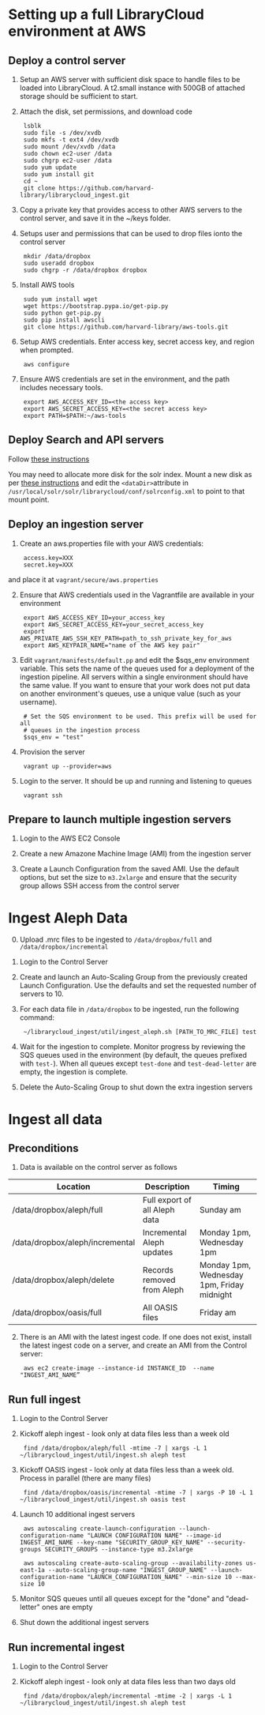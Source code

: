 # Setting up a full LibraryCloud environment at AWS

## Deploy a control server

1) Setup an AWS server with sufficient disk space to handle files to be loaded into LibraryCloud. A t2.small instance with 500GB of attached storage should be sufficient to start.

2) Attach the disk, set permissions, and download code
        
        lsblk
        sudo file -s /dev/xvdb
        sudo mkfs -t ext4 /dev/xvdb
        sudo mount /dev/xvdb /data
        sudo chown ec2-user /data
        sudo chgrp ec2-user /data
        sudo yum update
        sudo yum install git
        cd ~
        git clone https://github.com/harvard-library/librarycloud_ingest.git

3) Copy a private key that provides access to other AWS servers to the control server, and save it in the ~/keys folder.

4) Setups user and permissions that can be used to drop files ionto the control server

        mkdir /data/dropbox
        sudo useradd dropbox
        sudo chgrp -r /data/dropbox dropbox

5) Install AWS tools

        sudo yum install wget
        wget https://bootstrap.pypa.io/get-pip.py
        sudo python get-pip.py
        sudo pip install awscli
        git clone https://github.com/harvard-library/aws-tools.git

6) Setup AWS credentials. Enter access key, secret access key, and region when prompted.

        aws configure

7) Ensure AWS credentials are set in the environment, and the path includes necessary tools.

        export AWS_ACCESS_KEY_ID=<the access key>
        export AWS_SECRET_ACCESS_KEY=<the secret access key>
        export PATH=$PATH:~/aws-tools


## Deploy Search and API servers

Follow [these instructions](https://github.com/harvard-library/librarycloud#solr-installation-on-clean-rhel-server)

You may need to allocate more disk for the solr index. Mount a new disk as per [these instructions](#deploy-a-control-server) and edit the ```<dataDir>```attribute in  ```/usr/local/solr/solr/librarycloud/conf/solrconfig.xml``` to point to that mount point.

## Deploy an ingestion server

1) Create an aws.properties file with your AWS credentials:

        access.key=XXX
        secret.key=XXX

and place it at ```vagrant/secure/aws.properties```

2) Ensure that AWS credentials used in the Vagrantfile are available in your environment
        
        export AWS_ACCESS_KEY_ID=your_access_key
        export AWS_SECRET_ACCESS_KEY=your_secret_access_key
        export AWS_PRIVATE_AWS_SSH_KEY_PATH=path_to_ssh_private_key_for_aws
        export AWS_KEYPAIR_NAME="name of the AWS key pair"

3) Edit ```vagrant/manifests/default.pp``` and edit the $sqs_env environment variable. This sets the name of the queues used for a deployment of the ingestion pipeline. All servers within a single environment should have the same value. If you want to ensure that your work does not put data on another environment's queues, use a unique value (such as your username).

        # Set the SQS environment to be used. This prefix will be used for all
        # queues in the ingestion process
        $sqs_env = "test"

3) Provision the server

        vagrant up --provider=aws

4) Login to the server. It should be up and running and listening to queues
        
        vagrant ssh

## Prepare to launch multiple ingestion servers

1) Login to the AWS EC2 Console

2) Create a new Amazone Machine Image (AMI) from the ingestion server

3) Create a Launch Configuration from the saved AMI. Use the default options, but set the size to ```m3.2xlarge``` and ensure that the security group allows SSH access from the control server

# Ingest Aleph Data

0) Upload .mrc files to be ingested to ```/data/dropbox/full``` and ```/data/dropbox/incremental```

1) Login to the Control Server

2) Create and launch an Auto-Scaling Group from the previously created Launch Configuration. Use the defaults and set the requested number of servers to 10.

3) For each data file in ```/data/dropbox``` to be ingested, run the following command:

        ~/librarycloud_ingest/util/ingest_aleph.sh [PATH_TO_MRC_FILE] test

5) Wait for the ingestion to complete. Monitor progress by reviewing the SQS queues used in the environment (by default, the queues prefixed with ```test-```). When all queues except ```test-done``` and ```test-dead-letter``` are empty, the ingestion is complete.

6) Delete the Auto-Scaling Group to shut down the extra ingestion servers

# Ingest all data

## Preconditions

1) Data is available on the control server as follows

Location | Description | Timing
--- | --- | ---
/data/dropbox/aleph/full|Full export of all Aleph data|Sunday am|
/data/dropbox/aleph/incremental|Incremental Aleph updates|Monday 1pm, Wednesday 1pm|
/data/dropbox/aleph/delete|Records removed from Aleph|Monday 1pm, Wednesday 1pm, Friday midnight|
/data/dropbox/oasis/full|All OASIS files|Friday am|

2) There is an AMI with the latest ingest code. If one does not exist, install the latest ingest code on a server, and create an AMI from the Control server:

        aws ec2 create-image --instance-id INSTANCE_ID  --name "INGEST_AMI_NAME”

## Run full ingest

1) Login to the Control Server

2) Kickoff aleph ingest - look only at data files less than a week old

        find /data/dropbox/aleph/full -mtime -7 | xargs -L 1 ~/librarycloud_ingest/util/ingest.sh aleph test

3) Kickoff OASIS ingest - look only at data files less than a week old. Process in parallel (there are many files)

        find /data/dropbox/oasis/incremental -mtime -7 | xargs -P 10 -L 1 ~/librarycloud_ingest/util/ingest.sh oasis test

4) Launch 10 additional ingest servers

        aws autoscaling create-launch-configuration --launch-configuration-name "LAUNCH CONFIGURATION NAME" --image-id INGEST_AMI_NAME --key-name "SECURITY_GROUP_KEY_NAME" --security-groups SECURITY_GROUPS --instance-type m3.2xlarge

        aws autoscaling create-auto-scaling-group --availability-zones us-east-1a --auto-scaling-group-name "INGEST_GROUP_NAME" --launch-configuration-name "LAUNCH_CONFIGURATION_NAME" --min-size 10 --max-size 10

5) Monitor SQS queues until all queues except for the "done" and "dead-letter" ones are empty

6) Shut down the additional ingest servers

## Run incremental ingest

1) Login to the Control Server

2) Kickoff aleph ingest - look only at data files less than two days old

        find /data/dropbox/aleph/incremental -mtime -2 | xargs -L 1 ~/librarycloud_ingest/util/ingest.sh aleph test





